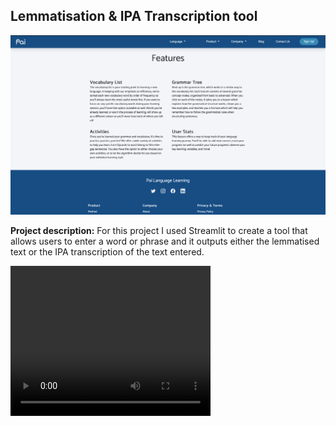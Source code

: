 ## Lemmatisation & IPA Transcription tool


<img src="images/Screenshot 2022-02-25 at 09.24.22.png"/>


**Project description:** For this project I used Streamlit to create a tool that allows users to enter a word or phrase and it outputs either the lemmatised text or the IPA transcription of the text entered.

<video width="320" height="240" controls>
  <source src="movie.mp4" type="video/mp4">
Your browser does not support the video tag.
</video>
